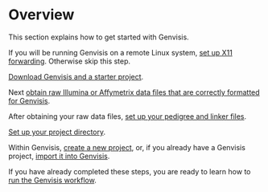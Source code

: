 # Overview

This section explains how to get started with Genvisis. 

If you will be running Genvisis on a remote Linux system, [set up X11 forwarding](../#/documentation/GetStarted--set-up-x11-forwarding). Otherwise skip this step.

[Download Genvisis and a starter project](https://genvisis.org/#/download). 

Next [obtain raw Illumina or Affymetrix data files that are correctly formatted for Genvisis](../#/documentation/GetStarted--find-required-raw-data-files). 

After obtaining your raw data files, [set up your pedigree and linker files](../#/documentation/GetStarted--set-up-pedigree-and-linker).

[Set up your project directory](../#/documentation/GetStarted--set-up-directories). 

Within Genvisis, [create a new project](../#/documentation/GetStarted--create-a-new-project), or, if you already have a Genvisis project, [import it into Genvisis](../#/documentation/GetStarted--import-an-existing-project-into-genvisis).

If you have already completed these steps, you are ready to learn how to [run the Genvisis workflow](../#/documentation/RunTheGenvisisWorkflow--introduction-to-the-workflow).
